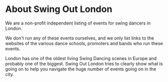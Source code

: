 About Swing Out London
======================

We are a non-profit independent listing of events for swing dancers in London.

We don't run any of these events ourselves, and we only list links to the
websites of the various dance schools, promoters and bands who run these events.

London has one of the oldest living Swing Dancing scenes in Europe and
probably one of the biggest. Swing Out London tries to clearly show what is
going on to help you navigate the huge number of events going on in the city.
